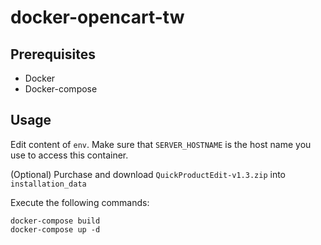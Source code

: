 # docker-opencart-tw

## Prerequisites

- Docker
- Docker-compose

## Usage

Edit content of `env`. Make sure that `SERVER_HOSTNAME` is the host name you use to access this container.

(Optional) Purchase and download `QuickProductEdit-v1.3.zip` into `installation_data`

Execute the following commands:

    docker-compose build
    docker-compose up -d

